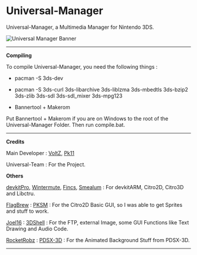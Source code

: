 # Universal-Manager

Universal-Manager, a Multimedia Manager for Nintendo 3DS.

![Universal Manager Banner](https://github.com/Universal-Team/Universal-Manager/tree/master/resources/Banner.png)

****
**Compiling**

To compile Universal-Manager, you need the following things : 

- pacman -S 3ds-dev

- pacman -S 3ds-curl 3ds-libarchive 3ds-liblzma 3ds-mbedtls 3ds-bzip2 3ds-zlib 3ds-sdl 3ds-sdl_mixer 3ds-mpg123

- Bannertool + Makerom

Put Bannertool + Makerom if you are on Windows to the root of the Universal-Manager Folder. Then run compile.bat.

****
**Credits**

Main Developer : [VoltZ](https://github.com/SuperSaiyajinVoltZ), [Pk11](https://github.com/Epicpkmn11)

Universal-Team : For the Project.

**Others**

[devkitPro](https://github.com/devkitPro), [Wintermute](https://github.com/WinterMute), [Fincs](https://github.com/fincs), [Smealum](https://github.com/smealum) : For devkitARM, Citro2D, Citro3D and Libctru.

[FlagBrew](https://github.com/FlagBrew) : [PKSM](https://github.com/FlagBrew/PKSM) : For the Citro2D Basic GUI, so I was able to get Sprites and stuff to work.

[Joel16](https://github.com/joel16) : [3DShell](https://github.com/joel16/3DShell) : For the FTP, external Image, some GUI Functions like Text Drawing and Audio Code.

[RocketRobz](https://github.com/RocketRobz) : [PDSX-3D](https://github.com/RocketRobz/PDSX-3D) : For the Animated Background Stuff from PDSX-3D.

****
